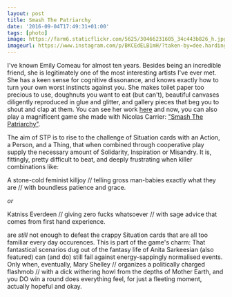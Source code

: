 ```yaml
---
layout: post
title: Smash The Patriarchy
date: '2016-09-04T17:49:31+01:00'
tags: [photo]
image: https://farm6.staticflickr.com/5625/30466231605_34c443b826_h.jpg
imageurl: https://www.instagram.com/p/BKCEdELB1mH/?taken-by=dee.harding
---
```


I've known Emily Comeau for almost ten years. Besides being an incredible friend, she is legitimately one of the most interesting artists I've ever met. She has a keen sense for cognitive dissonance, and knows exactly how to turn your own worst instincts against you. She makes toilet paper too precious to use, doughnuts you want to eat (but can't), beautiful canvases diligently reproduced in glue and glitter, and gallery pieces that beg you to shout and clap at them. You can see her work [here](https://emilycomeau.com/portfolio/) and now, you can also play a magnificent game she made with Nicolas Carrier: ["Smash The Patriarchy"](https://emilycomeau.com/smash-the-patriarchy/). <!--more-->

The aim of STP is to rise to the challenge of Situation cards with an Action, a Person, and a Thing, that when combined through cooperative play supply the necessary amount of Solidarity, Inspiration or Misandry. It is, fittingly, pretty difficult to beat, and deeply frustrating when killer combinations like:

A stone-cold feminist killjoy // telling gross man-babies exactly what they are // with boundless patience and grace. 

*or*

Katniss Everdeen // giving zero fucks whatsoever // with sage advice that comes from first hand experience. 

are *still* not enough to defeat the crappy Situation cards that are all too familiar every day occurences. This is part of the game's charm: That fantastical scenarios dug out of the fantasy life of Anita Sarkeesian (also featured) can (and do) still fail against energy-sappingly normalised events. Only when, eventually, Mary Shelley // organizes a politically charged flashmob // with a dick withering howl from the depths of Mother Earth, and you DO win a round does everything feel, for just a fleeting moment, actually hopeful and okay. 
